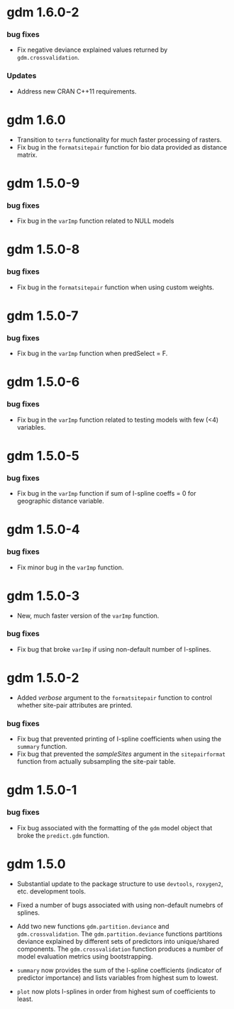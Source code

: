 <!-- See http://style.tidyverse.org/news.html for advice on writing news -->

# gdm 1.6.0-2
### bug fixes
* Fix negative deviance explained values returned by `gdm.crossvalidation`.  

### Updates
* Address new CRAN C++11 requirements.

# gdm 1.6.0
* Transition to `terra` functionality for much faster processing of rasters.  
* Fix bug in the `formatsitepair` function for bio data provided as distance matrix.

# gdm 1.5.0-9
### bug fixes
* Fix bug in the `varImp` function related to NULL models

# gdm 1.5.0-8
### bug fixes
* Fix bug in the `formatsitepair` function when using custom weights. 

# gdm 1.5.0-7
### bug fixes
* Fix bug in the `varImp` function when predSelect = F.

# gdm 1.5.0-6
### bug fixes
* Fix bug in the `varImp` function related to testing models with few (<4) variables.

# gdm 1.5.0-5
### bug fixes
* Fix bug in the `varImp` function if sum of I-spline coeffs = 0 for geographic distance variable.

# gdm 1.5.0-4
### bug fixes
* Fix minor bug in the `varImp` function.

# gdm 1.5.0-3
* New, much faster version of the `varImp` function.

### bug fixes
* Fix bug that broke `varImp` if using non-default number of I-splines.

# gdm 1.5.0-2
* Added *verbose* argument to the `formatsitepair` function to control whether site-pair attributes are printed.

### bug fixes
* Fix bug that prevented printing of I-spline coefficients when using the `summary` function.
* Fix bug that prevented the *sampleSites* argument in the `sitepairformat` function from actually subsampling the site-pair table.

# gdm 1.5.0-1
### bug fixes
* Fix bug associated with the formatting of the `gdm` model object that broke the `predict.gdm` function.

# gdm 1.5.0
* Substantial update to the package structure to use `devtools`, `roxygen2`, etc. development tools.

* Fixed a number of bugs associated with using non-default numebrs of splines. 

* Add two new functions `gdm.partition.deviance` and `gdm.crossvalidation`. The `gdm.partition.deviance` functions partitions deviance explained by different sets of predictors into unique/shared components. The `gdm.crossvalidation` function produces a number of model evaluation metrics using bootstrapping.

* `summary` now provides the sum of the I-spline coefficients (indicator of predictor importance) and lists variables from highest sum to lowest.

* `plot` now plots I-splines in order from highest sum of coefficients to least.
